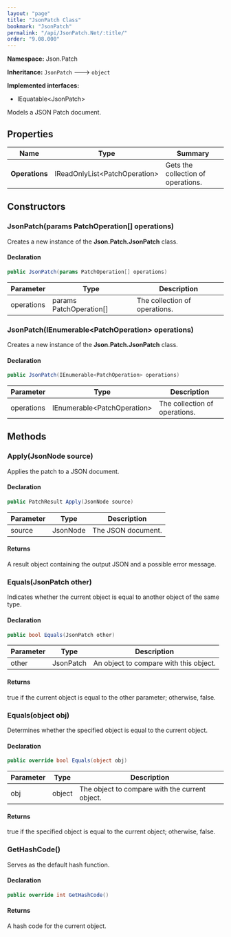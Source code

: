 ```yaml
---
layout: "page"
title: "JsonPatch Class"
bookmark: "JsonPatch"
permalink: "/api/JsonPatch.Net/:title/"
order: "9.08.000"
---
```

**Namespace:** Json.Patch

**Inheritance:**
`JsonPatch`
 🡒 
`object`

**Implemented interfaces:**

- IEquatable\<JsonPatch\>

Models a JSON Patch document.

## Properties

| Name | Type | Summary |
|---|---|---|
| **Operations** | IReadOnlyList\<PatchOperation\> | Gets the collection of operations. |

## Constructors

### JsonPatch(params PatchOperation[] operations)

Creates a new instance of the **Json.Patch.JsonPatch** class.

#### Declaration

```c#
public JsonPatch(params PatchOperation[] operations)
```

| Parameter | Type | Description |
|---|---|---|
| operations | params PatchOperation[] | The collection of operations. |


### JsonPatch(IEnumerable\<PatchOperation\> operations)

Creates a new instance of the **Json.Patch.JsonPatch** class.

#### Declaration

```c#
public JsonPatch(IEnumerable<PatchOperation> operations)
```

| Parameter | Type | Description |
|---|---|---|
| operations | IEnumerable\<PatchOperation\> | The collection of operations. |


## Methods

### Apply(JsonNode source)

Applies the patch to a JSON document.

#### Declaration

```c#
public PatchResult Apply(JsonNode source)
```

| Parameter | Type | Description |
|---|---|---|
| source | JsonNode | The JSON document. |


#### Returns

A result object containing the output JSON and a possible error message.

### Equals(JsonPatch other)

Indicates whether the current object is equal to another object of the same type.

#### Declaration

```c#
public bool Equals(JsonPatch other)
```

| Parameter | Type | Description |
|---|---|---|
| other | JsonPatch | An object to compare with this object. |


#### Returns

true if the current object is equal to the <paramref name="other">other</paramref> parameter; otherwise, false.

### Equals(object obj)

Determines whether the specified object is equal to the current object.

#### Declaration

```c#
public override bool Equals(object obj)
```

| Parameter | Type | Description |
|---|---|---|
| obj | object | The object to compare with the current object. |


#### Returns

true if the specified object  is equal to the current object; otherwise, false.

### GetHashCode()

Serves as the default hash function.

#### Declaration

```c#
public override int GetHashCode()
```


#### Returns

A hash code for the current object.


